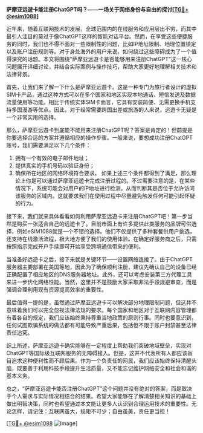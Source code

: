**萨摩亚远遊卡能注册ChatGPT吗？——一场关于网络身份与自由的探讨[[TG💪+ @esim1088](https://t.me/s/esim1088)]**

近年来，随着互联网技术的发展，全球范围内的在线服务和应用层出不穷，而其中最引人注目的莫过于像ChatGPT这样的智能对话平台。然而，在享受这些便捷服务的同时，我们也不得不面对一些限制性的问题，比如IP地址限制、地理位置锁定以及账户注册规则等。对于身处海外的用户来说，如何绕过这些障碍成为了一个值得深究的话题。本文将围绕“萨摩亚远遊卡是否能够用来注册ChatGPT”这一核心问题展开详细讨论，并结合实际案例与操作技巧，帮助大家更好地理解相关技术和法律背景。

首先，让我们来了解一下什么是萨摩亚远遊卡。这是一种专门为旅行者设计的虚拟SIM卡产品，通过这种方式可以在多个国家和地区实现本地通话、短信发送及数据流量使用等功能。相比于传统实体SIM卡而言，它具有安装简便、无需更换手机支持多国漫游等优点。因此，对于经常需要跨国出差或旅游的人来说，远遊卡无疑是一个非常实用的选择。

那么，萨摩亚远遊卡到底能不能用来注册ChatGPT呢？答案是肯定的！但前提是你要选择合适的方案并遵循相应的操作步骤。一般来说，要想成功注册ChatGPT账号，我们需要满足以下几个条件：
1. 拥有一个有效的电子邮件地址；
2. 提供真实的手机号码以验证身份；
3. 确保所在地区的网络环境符合要求。
如果上述三个条件都得到了满足，那么理论上你是可以通过萨摩亚远遊卡完成注册过程的。不过需要注意的是，在某些情况下，系统可能会对用户的IP地址进行检测，从而判断其是否位于允许访问该服务的区域内。这就要求我们在使用过程中尽量避免触发任何可能引起怀疑的行为。

接下来，我们就来具体看看如何利用萨摩亚远遊卡来注册ChatGPT吧！第一步当然是购买一张适合自己的远遊卡了。目前市面上有许多提供此类服务的品牌可供选择，例如eSIM1088就是一个不错的选择。他们不仅提供了多种套餐供用户挑选，还支持在线激活流程，极大地方便了我们的使用体验。在确定好服务商之后，只需按照指示完成开户手续即可开始享受跨境通信带来的便利。

当准备好远遊卡之后，接下来就是关键环节——设置网络连接了。由于ChatGPT服务器主要部署在美国等地，因此为了确保顺利注册，建议先确认自己的设备已经正确配置了相应地区的DNS服务器地址。此外，还可以考虑安装第三方代理工具来进一步优化网络性能。当然，这里并不是鼓励大家采取非法手段规避审查，而是强调合理利用现有资源提高效率的重要性。

最后值得一提的是，虽然通过萨摩亚远遊卡可以解决部分地理限制问题，但这并不意味着我们可以完全忽视法律法规的要求。每个国家和地区对于互联网内容管理都有着各自的规定，我们应该始终秉持尊重当地政策的原则行事。同时也要意识到，任何试图欺骗系统的做法都有可能导致严重后果，包括但不限于账户封禁甚至法律责任追究。

综上所述，萨摩亚远遊卡确实能够在一定程度上帮助我们突破地域壁垒，实现对ChatGPT等国际级互联网服务的无障碍接入。但是，这并不代表所有人都应该盲目追求这种便利性而不顾后果。作为一个负责任的网民，我们应该始终保持清醒头脑，既要善于利用科技手段提升生活质量，又不能忘记维护网络安全和社会和谐的基本义务。

总之，“萨摩亚远遊卡能否注册ChatGPT”这个问题并没有绝对的答案，而是取决于个人需求与实际情况相结合的结果。希望大家能够在了解清楚相关知识的基础上做出明智决策，同时也希望通过本文能让更多人认识到合理运用技术的重要性。无论怎样，请记住：互联网虽大，规矩不可少；自由虽美，责任更当担！

[[TG💪+ @esim1088](https://t.me/s/esim1088) ![Image](https://i.postimg.cc/4NQfJmqS/Snipaste-2025-05-13-00-14-12.png)]